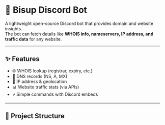 # 🤖 Bisup Discord Bot

A lightweight open-source Discord bot that provides domain and website insights.  
The bot can fetch details like **WHOIS info, nameservers, IP address, and traffic data** for any website.

---

## ✨ Features
- 🌐 WHOIS lookup (registrar, expiry, etc.)
- 🔗 DNS records (NS, A, MX)
- 📍 IP address & geolocation
- 📊 Website traffic stats (via APIs)
- ⚡ Simple commands with Discord embeds

---

## 📂 Project Structure
